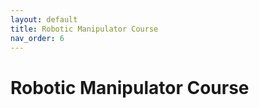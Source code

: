 ```yaml
---
layout: default
title: Robotic Manipulator Course
nav_order: 6
---
```


# Robotic Manipulator Course